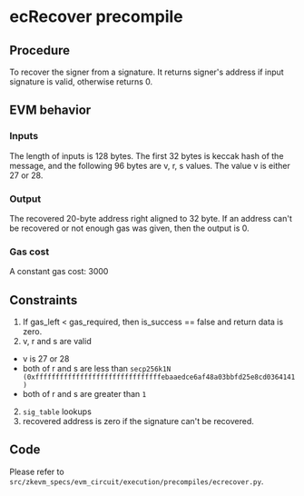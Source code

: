 # ecRecover precompile

## Procedure

To recover the signer from a signature. It returns signer's address if input signature is valid, otherwise returns 0.

## EVM behavior

### Inputs

The length of inputs is 128 bytes. The first 32 bytes is keccak hash of the message, and the following 96 bytes are v, r, s values. The value v is either 27 or 28.

### Output

The recovered 20-byte address right aligned to 32 byte. If an address can't be recovered or not enough gas was given, then the output is 0.

### Gas cost

A constant gas cost: 3000

## Constraints

1. If gas_left < gas_required, then is_success == false and return data is zero.
1. v, r and s are valid
  - v is 27 or 28
  - both of r and s are less than `secp256k1N (0xfffffffffffffffffffffffffffffffebaaedce6af48a03bbfd25e8cd0364141)`
  - both of r and s are greater than `1`
2. `sig_table` lookups
3. recovered address is zero if the signature can't be recovered.

## Code

Please refer to `src/zkevm_specs/evm_circuit/execution/precompiles/ecrecover.py`.
